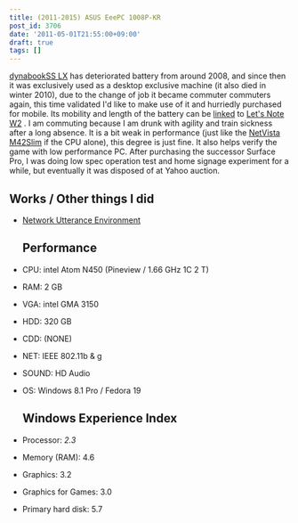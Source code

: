 ```yaml
---
title: (2011-2015) ASUS EeePC 1008P-KR
post_id: 3706
date: '2011-05-01T21:55:00+09:00'
draft: true
tags: []
---
```


[dynabookSS LX](https://danmaq.com/dynabook-sslx190) has deteriorated battery from around 2008, and since then it was exclusively used as a desktop exclusive machine (it also died in winter 2010), due to the change of job it became commuter commuters again, this time validated I'd like to make use of it and hurriedly purchased for mobile. Its mobility and length of the battery can be [linked](https://danmaq.com/cf-w2d) to [Let's Note W2](https://danmaq.com/cf-w2d) . I am commuting because I am drunk with agility and train sickness after a long absence. It is a bit weak in performance (just like the [NetVista M42Slim](https://danmaq.com/netvista-m42slim) if the CPU alone), this degree is just fine. It also helps verify the game with low performance PC. After purchasing the successor Surface Pro, I was doing low spec operation test and home signage experiment for a while, but eventually it was disposed of at Yahoo auction.

## Works / Other things I did

*   [Network Utterance Environment](http://nue.sourceforge.jp/)
    
    ## Performance
    
*   CPU: intel Atom N450 (Pineview / 1.66 GHz 1C 2 T)
    
*   RAM: 2 GB
*   VGA: intel GMA 3150
*   HDD: 320 GB
*   CDD: (NONE)
*   NET: IEEE 802.11b & g
*   SOUND: HD Audio
*   OS: Windows 8.1 Pro / Fedora 19
    
    ## Windows Experience Index
    
*   Processor: _2.3_
    
*   Memory (RAM): 4.6
*   Graphics: 3.2
*   Graphics for Games: 3.0
*   Primary hard disk: 5.7
